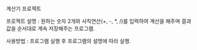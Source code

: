 계산기 프로젝트

프로젝트 설명 : 원하는 숫자 2개와 사칙연산(+, -, *, /)를 입력하여 계산을 해주며 결과값을 순서대로 계속 저장해주는 프로그램.

사용방법 : 프로그램 실행 후 프로그램의 설명에 따라 실행.
